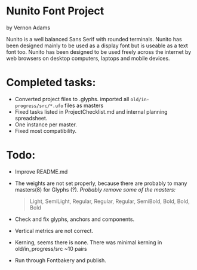 # Nunito Font Project
by Vernon Adams

Nunito is a well balanced Sans Serif with rounded terminals. Nunito has been designed mainly to be used as a display font but is useable as a text font too. Nunito has been designed to be used freely across the internet by web browsers on desktop computers, laptops and mobile devices.

# Completed tasks:

* Converted project files to .glyphs.
  imported all `old/in-progress/src/*.ufo` files as masters
* Fixed tasks listed in ProjectChecklist.md and internal planning spreadsheet.
* One instance per master.
* Fixed most compatibility.


# Todo:

* Improve README.md
* The weights are not set properly, because there are probably to many masters(8) for Glyphs (?).
  *Probably remove some of the masters:*
  > Light, SemiLight, Regular, Regular, Regular, SemiBold, Bold, Bold, Bold

* Check and fix glyphs, anchors and components.
* Vertical metrics are not correct.
* Kerning, seems there is none. There was minimal kerning in old/in_progress/src ~10 pairs
* Run through Fontbakery and publish.
